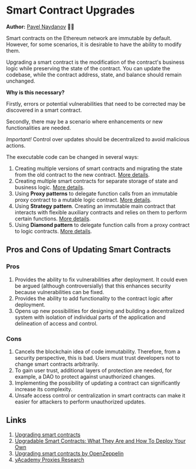 # Smart Contract Upgrades

**Author:** [Pavel Naydanov](https://github.com/PavelNaydanov) 🕵️‍♂️

Smart contracts on the Ethereum network are immutable by default. However, for some scenarios, it is desirable to have the ability to modify them.

Upgrading a smart contract is the modification of the contract's business logic while preserving the state of the contract. You can update the codebase, while the contract address, state, and balance should remain unchanged.

**Why is this necessary?**

Firstly, errors or potential vulnerabilities that need to be corrected may be discovered in a smart contract.

Secondly, there may be a scenario where enhancements or new functionalities are needed.

_Important!_ Control over updates should be decentralized to avoid malicious actions.

The executable code can be changed in several ways:

1. Creating multiple versions of smart contracts and migrating the state from the old contract to the new contract. [More details](./method-1/readme.md).
2. Creating multiple smart contracts for separate storage of state and business logic. [More details](./method-2/readme.md).
3. Using **Proxy patterns** to delegate function calls from an immutable proxy contract to a mutable logic contract. [More details](./method-3/readme.md).
4. Using **Strategy pattern**. Creating an immutable main contract that interacts with flexible auxiliary contracts and relies on them to perform certain functions. [More details](./method-4/readme.md).
5. Using **Diamond pattern** to delegate function calls from a proxy contract to logic contracts. [More details](./method-5/readme.md).

## Pros and Cons of Updating Smart Contracts

### Pros

1. Provides the ability to fix vulnerabilities after deployment. It could even be argued (although controversially) that this enhances security because vulnerabilities can be fixed.
2. Provides the ability to add functionality to the contract logic after deployment.
3. Opens up new possibilities for designing and building a decentralized system with isolation of individual parts of the application and delineation of access and control.

### Cons
1. Cancels the blockchain idea of code immutability. Therefore, from a security perspective, this is bad. Users must trust developers not to change smart contracts arbitrarily.
2. To gain user trust, additional layers of protection are needed, for example, a DAO to protect against unauthorized changes.
3. Implementing the possibility of updating a contract can significantly increase its complexity.
4. Unsafe access control or centralization in smart contracts can make it easier for attackers to perform unauthorized updates.

## Links
1. [Upgrading smart contracts](https://ethereum.org/en/developers/docs/smart-contracts/upgrading/)
2. [Upgradable Smart Contracts: What They Are and How To Deploy Your Own](https://blog.chain.link/upgradable-smart-contracts/)
3. [Upgrading smart contracts by OpenZeppelin](https://docs.openzeppelin.com/learn/upgrading-smart-contracts#whats-in-an-upgrade)
4. [yAcademy Proxies Research](https://proxies.yacademy.dev/)
